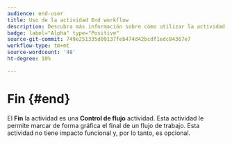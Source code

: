 ```yaml
---
audience: end-user
title: Uso de la actividad End workflow
description: Descubra más información sobre cómo utilizar la actividad End workflow
badge: label="Alpha" type="Positive"
source-git-commit: 749e251335d09137feb474d42bcdf1edc84367e7
workflow-type: tm+mt
source-wordcount: '48'
ht-degree: 10%

---
```



# Fin {#end}

El **Fin** la actividad es una **Control de flujo** actividad. Esta actividad le permite marcar de forma gráfica el final de un flujo de trabajo. Esta actividad no tiene impacto funcional y, por lo tanto, es opcional.
